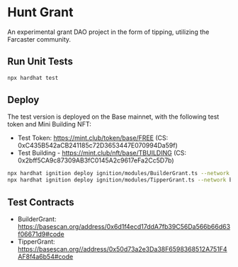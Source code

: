 # Hunt Grant

An experimental grant DAO project in the form of tipping, utilizing the Farcaster community.

## Run Unit Tests

```sh
npx hardhat test
```

## Deploy

The test version is deployed on the Base mainnet, with the following test token and Mini Building NFT:

- Test Token: https://mint.club/token/base/FREE (CS: 0xC435B542aCB241185c72D3653447E070994Da59f)
- Test Building - https://mint.club/nft/base/TBUILDING (CS: 0x2bff5CA9c87309AB3fC0145A2c9617eFa2Cc5D7b)

```sh
npx hardhat ignition deploy ignition/modules/BuilderGrant.ts --network base --parameters ignition/test-params.json --verify
npx hardhat ignition deploy ignition/modules/TipperGrant.ts --network base --parameters ignition/test-params.json --verify
```

## Test Contracts

- BuilderGrant: https://basescan.org/address/0x6d1f4ecd17ddA7fb39C56Da566b66d63f06671d9#code
- TipperGrant: https://basescan.org//address/0x50d73a2e3Da38F6598368512A751F4AF8f4a6b54#code
